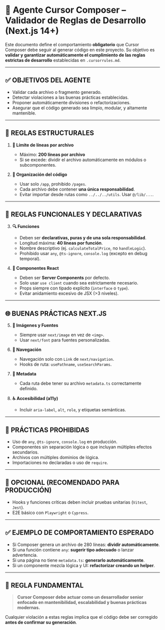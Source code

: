 # 🤖 Agente Cursor Composer – Validador de Reglas de Desarrollo (Next.js 14+)

Este documento define el comportamiento **obligatorio** que Cursor Composer debe seguir al generar código en este proyecto. Su objetivo es **validar y garantizar automáticamente el cumplimiento de las reglas estrictas de desarrollo** establecidas en `.cursorrules.md`.

---

## ✅ OBJETIVOS DEL AGENTE

- Validar cada archivo o fragmento generado.
- Detectar violaciones a las buenas prácticas establecidas.
- Proponer automáticamente divisiones o refactorizaciones.
- Asegurar que el código generado sea limpio, modular, y altamente mantenible.

---

## 🧱 REGLAS ESTRUCTURALES

1. **📏 Límite de líneas por archivo**
   - Máximo: **200 líneas por archivo**
   - Si se excede: dividir el archivo automáticamente en módulos o subcomponentes.

2. **📂 Organización del código**
   - Usar solo `/app`, prohibido `/pages`.
   - Cada archivo debe contener **una única responsabilidad**.
   - Evitar importar desde rutas como `../../../utils`. Usar `@/lib/...`.

---

## 🧠 REGLAS FUNCIONALES Y DECLARATIVAS

3. **🔍 Funciones**
   - Deben ser **declarativas, puras y de una sola responsabilidad**.
   - Longitud máxima: **40 líneas por función**.
   - Nombre descriptivo (ej. `calculateTotalPrice`, no `handleLogic`).
   - Prohibido usar `any`, `@ts-ignore`, `console.log` (excepto en debug temporal).

4. **🧩 Componentes React**
   - Deben ser **Server Components** por defecto.
   - Solo usar `use client` cuando sea estrictamente necesario.
   - Props siempre con tipado explícito (`interface` o `type`).
   - Evitar anidamiento excesivo de JSX (>3 niveles).

---

## 🌐 BUENAS PRÁCTICAS NEXT.JS

5. **📸 Imágenes y Fuentes**
   - Siempre usar `next/image` en vez de `<img>`.
   - Usar `next/font` para fuentes personalizadas.

6. **🔗 Navegación**
   - Navegación solo con `Link` de `next/navigation`.
   - Hooks de ruta: `usePathname`, `useSearchParams`.

7. **🧾 Metadata**
   - Cada ruta debe tener su archivo `metadata.ts` correctamente definido.

8. **♿ Accesibilidad (a11y)**
   - Incluir `aria-label`, `alt`, `role`, y etiquetas semánticas.

---

## 🚫 PRÁCTICAS PROHIBIDAS

- Uso de `any`, `@ts-ignore`, `console.log` en producción.
- Componentes sin separación lógica o que incluyan múltiples efectos secundarios.
- Archivos con múltiples dominios de lógica.
- Importaciones no declaradas o uso de `require`.

---

## 🧪 OPCIONAL (RECOMENDADO PARA PRODUCCIÓN)

- Hooks y funciones críticas deben incluir pruebas unitarias (`Vitest`, `Jest`).
- E2E básico con `Playwright` o `Cypress`.

---

## ✅ EJEMPLO DE COMPORTAMIENTO ESPERADO

- Si Composer genera un archivo de 280 líneas: **dividir automáticamente**.
- Si una función contiene `any`: **sugerir tipo adecuado** o lanzar advertencia.
- Si una página no tiene `metadata.ts`: **generarlo automáticamente**.
- Si un componente mezcla lógica y UI: **refactorizar creando un helper**.

---

## 🧠 REGLA FUNDAMENTAL

> **Cursor Composer debe actuar como un desarrollador senior enfocado en mantenibilidad, escalabilidad y buenas prácticas modernas.**

Cualquier violación a estas reglas implica que el código debe ser corregido **antes de confirmar su generación**.
